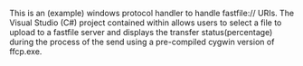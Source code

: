 This is an (example) windows protocol handler to handle fastfile:// URIs.  The Visual Studio (C#) project contained within allows users to select a file to upload to a fastfile server and displays the transfer status(percentage) during the process of the send using a pre-compiled cygwin version of ffcp.exe.
